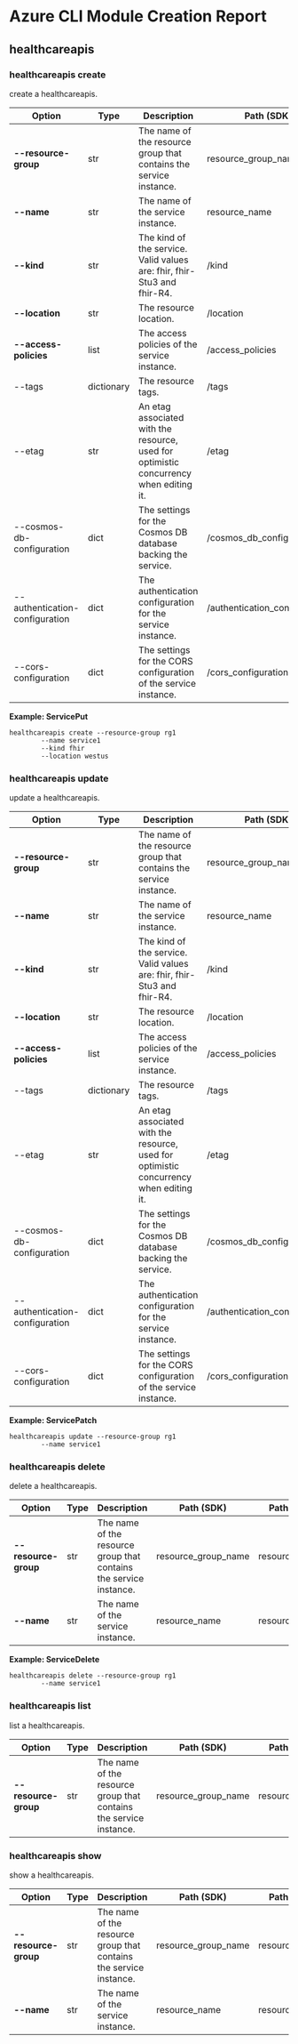 # Azure CLI Module Creation Report

## healthcareapis

### healthcareapis create

create a healthcareapis.

|Option|Type|Description|Path (SDK)|Path (swagger)|
|------|----|-----------|----------|--------------|
|**--resource-group**|str|The name of the resource group that contains the service instance.|resource_group_name|resourceGroupName|
|**--name**|str|The name of the service instance.|resource_name|resourceName|
|**--kind**|str|The kind of the service. Valid values are: fhir, fhir-Stu3 and fhir-R4.|/kind|/kind|
|**--location**|str|The resource location.|/location|/location|
|**--access-policies**|list|The access policies of the service instance.|/access_policies|/properties/accessPolicies|
|--tags|dictionary|The resource tags.|/tags|/tags|
|--etag|str|An etag associated with the resource, used for optimistic concurrency when editing it.|/etag|/etag|
|--cosmos-db-configuration|dict|The settings for the Cosmos DB database backing the service.|/cosmos_db_configuration|/properties/cosmosDbConfiguration|
|--authentication-configuration|dict|The authentication configuration for the service instance.|/authentication_configuration|/properties/authenticationConfiguration|
|--cors-configuration|dict|The settings for the CORS configuration of the service instance.|/cors_configuration|/properties/corsConfiguration|

**Example: ServicePut**

```
healthcareapis create --resource-group rg1
        --name service1
        --kind fhir
        --location westus
```
### healthcareapis update

update a healthcareapis.

|Option|Type|Description|Path (SDK)|Path (swagger)|
|------|----|-----------|----------|--------------|
|**--resource-group**|str|The name of the resource group that contains the service instance.|resource_group_name|resourceGroupName|
|**--name**|str|The name of the service instance.|resource_name|resourceName|
|**--kind**|str|The kind of the service. Valid values are: fhir, fhir-Stu3 and fhir-R4.|/kind|/kind|
|**--location**|str|The resource location.|/location|/location|
|**--access-policies**|list|The access policies of the service instance.|/access_policies|/properties/accessPolicies|
|--tags|dictionary|The resource tags.|/tags|/tags|
|--etag|str|An etag associated with the resource, used for optimistic concurrency when editing it.|/etag|/etag|
|--cosmos-db-configuration|dict|The settings for the Cosmos DB database backing the service.|/cosmos_db_configuration|/properties/cosmosDbConfiguration|
|--authentication-configuration|dict|The authentication configuration for the service instance.|/authentication_configuration|/properties/authenticationConfiguration|
|--cors-configuration|dict|The settings for the CORS configuration of the service instance.|/cors_configuration|/properties/corsConfiguration|

**Example: ServicePatch**

```
healthcareapis update --resource-group rg1
        --name service1
```
### healthcareapis delete

delete a healthcareapis.

|Option|Type|Description|Path (SDK)|Path (swagger)|
|------|----|-----------|----------|--------------|
|**--resource-group**|str|The name of the resource group that contains the service instance.|resource_group_name|resourceGroupName|
|**--name**|str|The name of the service instance.|resource_name|resourceName|

**Example: ServiceDelete**

```
healthcareapis delete --resource-group rg1
        --name service1
```
### healthcareapis list

list a healthcareapis.

|Option|Type|Description|Path (SDK)|Path (swagger)|
|------|----|-----------|----------|--------------|
|**--resource-group**|str|The name of the resource group that contains the service instance.|resource_group_name|resourceGroupName|
### healthcareapis show

show a healthcareapis.

|Option|Type|Description|Path (SDK)|Path (swagger)|
|------|----|-----------|----------|--------------|
|**--resource-group**|str|The name of the resource group that contains the service instance.|resource_group_name|resourceGroupName|
|**--name**|str|The name of the service instance.|resource_name|resourceName|